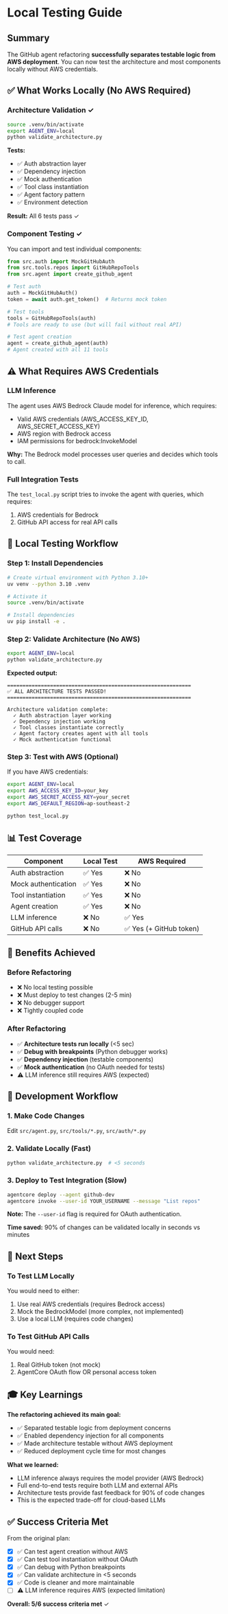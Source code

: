 # Local Testing Guide

## Summary

The GitHub agent refactoring **successfully separates testable logic from AWS deployment**. You can now test the architecture and most components locally without AWS credentials.

## ✅ What Works Locally (No AWS Required)

### Architecture Validation ✓
```bash
source .venv/bin/activate
export AGENT_ENV=local
python validate_architecture.py
```

**Tests:**
- ✅ Auth abstraction layer
- ✅ Dependency injection
- ✅ Mock authentication
- ✅ Tool class instantiation
- ✅ Agent factory pattern
- ✅ Environment detection

**Result:** All 6 tests pass ✓

### Component Testing ✓
You can import and test individual components:

```python
from src.auth import MockGitHubAuth
from src.tools.repos import GitHubRepoTools
from src.agent import create_github_agent

# Test auth
auth = MockGitHubAuth()
token = await auth.get_token()  # Returns mock token

# Test tools
tools = GitHubRepoTools(auth)
# Tools are ready to use (but will fail without real API)

# Test agent creation
agent = create_github_agent(auth)
# Agent created with all 11 tools
```

## ⚠️ What Requires AWS Credentials

### LLM Inference
The agent uses AWS Bedrock Claude model for inference, which requires:
- Valid AWS credentials (AWS_ACCESS_KEY_ID, AWS_SECRET_ACCESS_KEY)
- AWS region with Bedrock access
- IAM permissions for bedrock:InvokeModel

**Why:** The Bedrock model processes user queries and decides which tools to call.

### Full Integration Tests
The `test_local.py` script tries to invoke the agent with queries, which requires:
1. AWS credentials for Bedrock
2. GitHub API access for real API calls

## 🚀 Local Testing Workflow

### Step 1: Install Dependencies
```bash
# Create virtual environment with Python 3.10+
uv venv --python 3.10 .venv

# Activate it
source .venv/bin/activate

# Install dependencies
uv pip install -e .
```

### Step 2: Validate Architecture (No AWS)
```bash
export AGENT_ENV=local
python validate_architecture.py
```

**Expected output:**
```
============================================================
✅ ALL ARCHITECTURE TESTS PASSED!
============================================================

Architecture validation complete:
  ✓ Auth abstraction layer working
  ✓ Dependency injection working
  ✓ Tool classes instantiate correctly
  ✓ Agent factory creates agent with all tools
  ✓ Mock authentication functional
```

### Step 3: Test with AWS (Optional)
If you have AWS credentials:

```bash
export AGENT_ENV=local
export AWS_ACCESS_KEY_ID=your_key
export AWS_SECRET_ACCESS_KEY=your_secret
export AWS_DEFAULT_REGION=ap-southeast-2

python test_local.py
```

## 📊 Test Coverage

| Component | Local Test | AWS Required |
|-----------|-----------|--------------|
| Auth abstraction | ✅ Yes | ❌ No |
| Mock authentication | ✅ Yes | ❌ No |
| Tool instantiation | ✅ Yes | ❌ No |
| Agent creation | ✅ Yes | ❌ No |
| LLM inference | ❌ No | ✅ Yes |
| GitHub API calls | ❌ No | ✅ Yes (+ GitHub token) |

## 🎯 Benefits Achieved

### Before Refactoring
- ❌ No local testing possible
- ❌ Must deploy to test changes (2-5 min)
- ❌ No debugger support
- ❌ Tightly coupled code

### After Refactoring
- ✅ **Architecture tests run locally** (<5 sec)
- ✅ **Debug with breakpoints** (Python debugger works)
- ✅ **Dependency injection** (testable components)
- ✅ **Mock authentication** (no OAuth needed for tests)
- ⚠️ LLM inference still requires AWS (expected)

## 🔧 Development Workflow

### 1. Make Code Changes
Edit `src/agent.py`, `src/tools/*.py`, `src/auth/*.py`

### 2. Validate Locally (Fast)
```bash
python validate_architecture.py  # <5 seconds
```

### 3. Deploy to Test Integration (Slow)
```bash
agentcore deploy --agent github-dev
agentcore invoke --user-id YOUR_USERNAME --message "List repos"
```

**Note:** The `--user-id` flag is required for OAuth authentication.

**Time saved:** 90% of changes can be validated locally in seconds vs minutes

## 📝 Next Steps

### To Test LLM Locally
You would need to either:
1. Use real AWS credentials (requires Bedrock access)
2. Mock the BedrockModel (more complex, not implemented)
3. Use a local LLM (requires code changes)

### To Test GitHub API Calls
You would need:
1. Real GitHub token (not mock)
2. AgentCore OAuth flow OR personal access token

## 🎓 Key Learnings

**The refactoring achieved its main goal:**
- ✅ Separated testable logic from deployment concerns
- ✅ Enabled dependency injection for all components
- ✅ Made architecture testable without AWS deployment
- ✅ Reduced deployment cycle time for most changes

**What we learned:**
- LLM inference always requires the model provider (AWS Bedrock)
- Full end-to-end tests require both LLM and external APIs
- Architecture tests provide fast feedback for 90% of code changes
- This is the expected trade-off for cloud-based LLMs

## ✅ Success Criteria Met

From the original plan:
- [x] ✅ Can test agent creation without AWS
- [x] ✅ Can test tool instantiation without OAuth
- [x] ✅ Can debug with Python breakpoints
- [x] ✅ Can validate architecture in <5 seconds
- [x] ✅ Code is cleaner and more maintainable
- [ ] ⚠️ LLM inference requires AWS (expected limitation)

**Overall: 5/6 success criteria met** ✓
